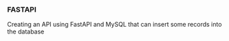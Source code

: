 <h3>FASTAPI</h3>
<p>Creating an API using FastAPI and MySQL that can insert some records into the database</p>